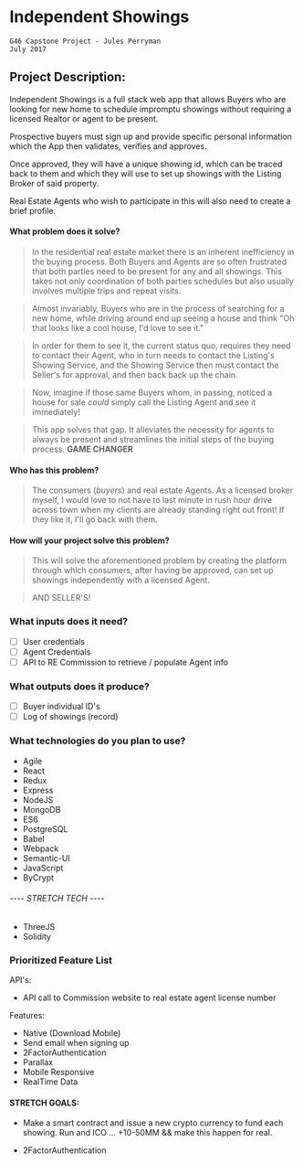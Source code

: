 # Independent Showings
    G46 Capstone Project - Jules Perryman
    July 2017


## Project Description:
Independent Showings is a full stack web app that allows Buyers who are looking for new home to schedule impromptu showings without requiring a licensed Realtor or agent to be present.

Prospective buyers must sign up and provide specific personal information which the App then validates, verifies and approves.

Once approved, they will have a unique showing id, which can be traced back to them and which they will use to set up showings with the Listing Broker of said property.

Real Estate Agents who wish to participate in this will also need to create a brief profile.

#### What problem does it solve?
>In the residential real estate market there is an inherent inefficiency in the buying process. Both Buyers and Agents are so often frustrated that both parties need to be present for any and all showings. This takes not only coordination of both parties schedules but also usually involves multiple trips and repeat visits.

> Almost invariably, Buyers who are in the process of searching for a new home, while driving around end up seeing a house and think "Oh that looks like a cool house, I'd love to see it."

> In order for them to see it, the current status quo, requires they need to contact their Agent, who in turn needs to contact the Listing's Showing Service, and the Showing Service then must contact the Seller's for approval, and then back back up the chain.

> Now, imagine if those same Buyers whom, in passing, noticed a house for sale _could_ simply call the Listing Agent and see it immediately!

> This app solves that gap. It alleviates the necessity for agents to always be present and streamlines the initial steps of the buying process. **GAME CHANGER**

#### Who has this problem?
> The consumers (_buyers_) and real estate Agents. As a licensed broker myself, I would love to not have to last minute in rush hour drive across town when my clients are already standing right out front! If they like it, I'll go back with them.

#### How will your project solve this problem?
> This will solve the aforementioned problem by creating the platform through which consumers, after having be approved, can set up showings independently with a licensed Agent.

> AND SELLER'S!

### What inputs does it need?

- [ ] User credentials
- [ ] Agent Credentials
- [ ] API to RE Commission to retrieve /   populate Agent info

### What outputs does it produce?

- [ ] Buyer individual ID's
- [ ] Log of showings (record)

### What technologies do you plan to use?
* Agile
* React
* Redux
* Express
* NodeJS
* MongoDB
* ES6
* PostgreSQL
* Babel
* Webpack
* Semantic-UI
* JavaScript
* ByCrypt

###### ---- STRETCH TECH ----
* ThreeJS
* Solidity

### Prioritized Feature List

API's:
- API call to Commission website to real estate agent license number

Features:
- Native (Download Mobile)
- Send email when signing up
- 2FactorAuthentication
- Parallax
- Mobile Responsive
- RealTime Data

#### STRETCH GOALS:

* Make a smart contract and issue a new crypto currency to fund each showing. Run and ICO ... +10-50MM && make this happen for real.

* 2FactorAuthentication
